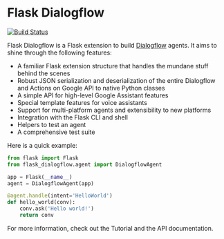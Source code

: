 # Flask Dialogflow
[![Build Status](https://travis-ci.com/ONSEIGmbH/flask-dialogflow.svg?branch=master)](https://travis-ci.com/ONSEIGmbH/flask-dialogflow)

Flask Dialogflow is a Flask extension to build [Dialogflow](https://dialogflow.com/)
agents. It aims to shine through the following features:

* A familiar Flask extension structure that handles the mundane stuff behind
  the scenes
* Robust JSON serialization and deserialization of the entire Dialogflow and
  Actions on Google API to native Python classes
* A simple API for high-level Google Assistant features
* Special template features for voice assistants
* Support for multi-platform agents and extensibility to new platforms
* Integration with the Flask CLI and shell
* Helpers to test an agent
* A comprehensive test suite

Here is a quick example:

```python
from flask import Flask
from flask_dialogflow.agent import DialogflowAgent

app = Flask(__name__)
agent = DialogflowAgent(app)

@agent.handle(intent='HelloWorld')
def hello_world(conv):
    conv.ask('Hello world!')
    return conv
```

For more information, check out the Tutorial and the API documentation.

